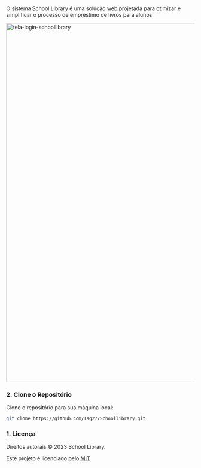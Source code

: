 ###
O sistema School Library é uma solução web projetada para otimizar e simplificar o processo de empréstimo de livros para alunos.  

<img width="960" alt="tela-login-schoollibrary" src="https://github.com/user-attachments/assets/51fd3c8e-e3c4-44b7-a3b3-465cfd8bbd13">


### 2. Clone o Repositório

Clone o repositório para sua máquina local:
```bash
git clone https://github.com/Tsg27/Schoollibrary.git

```

### 1. Licença
Direitos autorais © 2023 School Library.


Este projeto é licenciado pelo [MIT](https://choosealicense.com/licenses/mit/)





